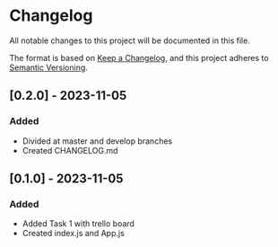 # Changelog

All notable changes to this project will be documented in this file.

The format is based on [Keep a Changelog](https://keepachangelog.com/en/1.0.0/),
and this project adheres to [Semantic Versioning](https://semver.org/spec/v2.0.0.html).

## [0.2.0] - 2023-11-05

### Added

- Divided at master and develop branches
- Created CHANGELOG.md

## [0.1.0] - 2023-11-05

### Added

- Added Task 1 with trello board
- Created index.js and App.js
